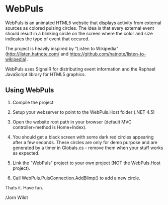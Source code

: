 # WebPuls

WebPuls is an animated HTML5 website that displays activity from external sources as colored pulsing circles. The idea
is that every external event should result in a blinking circle on the screen where the color and size indicates the
type of event that occured.

The project is heavily inspired by "Listen to Wikipedia" (http://listen.hatnote.com/ and https://github.com/hatnote/listen-to-wikipedia).

WebPuls uses SignalR for distributing event information and the Raphael JavaScript library for HTML5 graphics.

## Using WebPuls

1. Compile the project

2. Setup your webserver to point to the WebPuls.Host folder (.NET 4.5)

3. Open the website root path in your browser (default MVC controller+method is Home+Index).

4. You should get a black screen with some dark red circles appearing after a few seconds. These circles are
   only for demo purpose and are generated by a timer in Globals.cs - remove them when your stuff works as expected.

5. Link the "WebPuls" project to your own project (NOT the WebPuls.Host project).

6. Call WebPuls.PulsConnection.AddBlimp() to add a new circle.

Thats it. Have fun.

/Jorn Wildt
